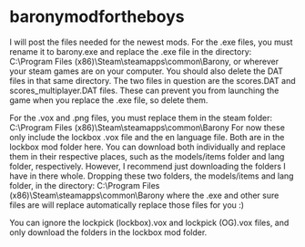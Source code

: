# baronymodfortheboys

I will post the files needed for the newest mods. For the .exe files, you must rename it to barony.exe and replace the .exe file in
the directory:
C:\Program Files (x86)\Steam\steamapps\common\Barony, or wherever your steam games are on your computer.
You should also delete the DAT files in that same directory. The two files in question are the scores.DAT and scores_multiplayer.DAT files.
These can prevent you from launching the game when you replace the .exe file, so delete them.

For the .vox and .png files, you must replace them in the steam folder:
C:\Program Files (x86)\Steam\steamapps\common\Barony
For now these only include the lockbox .vox file and the en language file. Both are in the lockbox mod folder here.
You can download both individually and replace them in their respective places, such as the models/items folder and lang folder, respectively.
However, I recommend just downloading the folders I have in there whole. Dropping these two folders, the models/items and lang folder, in the directory:
C:\Program Files (x86)\Steam\steamapps\common\Barony where the .exe and other sure files are will replace automatically replace those files for you :)

You can ignore the lockpick (lockbox).vox and lockpick (OG).vox files, and only download the folders in the lockbox mod folder.
